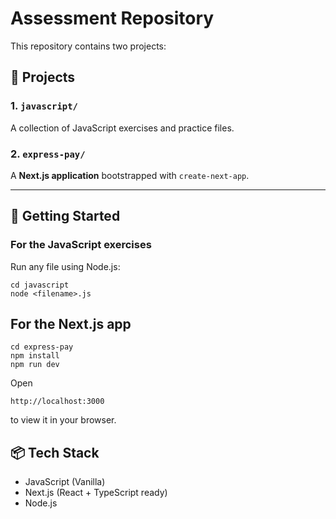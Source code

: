 # Assessment Repository

This repository contains two projects:

## 📂 Projects

### 1. `javascript/`
A collection of JavaScript exercises and practice files.

### 2. `express-pay/`
A **Next.js application** bootstrapped with `create-next-app`.

---

## 🚀 Getting Started

### For the JavaScript exercises
Run any file using Node.js:
```
cd javascript
node <filename>.js
```

## For the Next.js app
```
cd express-pay
npm install
npm run dev
```

Open 
```
http://localhost:3000
```
 to view it in your browser.

## 📦 Tech Stack

- JavaScript (Vanilla)
- Next.js (React + TypeScript ready)
- Node.js
